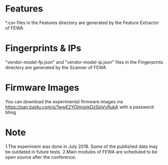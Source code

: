 # Features
*.csv files in the Features directory are generated by the Feature Extractor of FEWA

# Fingerprints & IPs
"vendor-model-fp.json" and "vendor-model-ip.json" files in the Fingerprints directory are generated by the Scanner of FEWA

# Firmware Images 
You can download the experimental firmware images via https://pan.baidu.com/s/1wwEZYOImgxkDzSjpVvRukA with a password: bhng

# Note
1.The experiment was done in July 2018. Some of the published data may be outdated in future tests.
2.Main modules of FEWA are scheduled to be open source after the conference.

